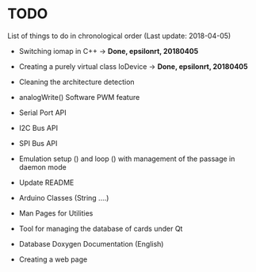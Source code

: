 # TODO

List of things to do in chronological order (Last update: 2018-04-05)

* Switching iomap in C++ -> **Done, epsilonrt, 20180405**   
* Creating a purely virtual class IoDevice -> **Done, epsilonrt, 20180405**   

* Cleaning the architecture detection  
* analogWrite() Software PWM feature  
* Serial Port API  
* I2C Bus API  
* SPI Bus API  
* Emulation setup () and loop () with management of the passage in daemon mode  
* Update README  
* Arduino Classes (String ....)  
* Man Pages for Utilities  
* Tool for managing the database of cards under Qt  
* Database Doxygen Documentation (English)  
* Creating a web page
